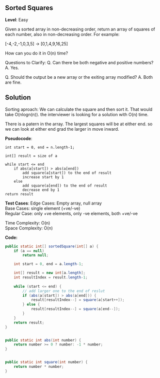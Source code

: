 ## Sorted Squares 

**Level**: Easy 

Given a sorted array in non-decreasing order, return an array of squares of each number, also
in non-decreasing order. For example:  

[-4,-2,-1,0,3,5] -> [0,1,4,9,16,25]  

How can you do it in O(n) time?  

Questions to Clarify:
Q. Can there be both negative and positive numbers?
A. Yes.

Q. Should the output  be a new array or the exiting array modified?
A. Both are fine.


## Solution
Sorting aproach: We can calculate the square and then sort it. That would take O(nlogn(n)). the interviewer is looking for a solution with O(n) time.

There is a patern in the array. The largest squares will be at either end. so we can look at either end grad the larger in move inward.

**Pseudocode**:
```
int start = 0, end = n.length-1;

int[] result = size of a

while start <= end
    if abs(a[start]) > abs(a[end])
        add square(a[start]) to the end of result
        increase start by 1
    else
        add square(a[end]) to the end of result
        decrease end by 1
return result
```
**Test Cases**:
Edge Cases: Empty array, null array  
Base Cases: single element (+ve/-ve)  
Regular Case: only +ve elements, only -ve elements, both +ve/-ve  

Time Complexity: O(n)  
Space Complexity: O(n)  

**Code:**
```java
public static int[] sortedSquare(int[] a) {
    if (a == null)
        return null;

    int start = 0, end = a.length-1;

    int[] result = new int[a.length];
    int resultIndex = result.length-1;
    
    while (start <= end) {
        // add larger one to the end of reslut
        if (abs(a[start]) > abs(a[end])) {
            result[resultIndex--] = square(a[start++]);
        } else {
            result[resultIndex--] = square(a[end--]);
        }
    }
    return result;
}


public static int abs(int number) {
    return number >= 0 ? number: -1 * number;
}


public static int square(int number) {
    return number * number;
}

```